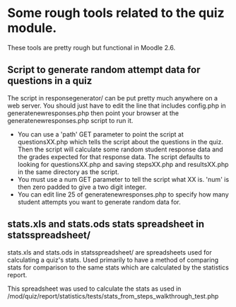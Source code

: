 Some rough tools related to the quiz module.
===========================================

These tools are pretty rough but functional in Moodle 2.6.

## Script to generate random attempt data for questions in a quiz

The script in responsegenerator/ can be put pretty much anywhere on a web server. You should just have to edit the line that
includes config.php in generatenewresponses.php then point your browser at the generatenewresponses.php script to run it.
* You can use a 'path' GET parameter to point the script at questionsXX.php which tells the script about the questions in the
quiz. Then the script will calculate some random student response data and the grades expected for that response data. The script
defaults to looking for questionsXX.php and saving stepsXX.php and resultsXX.php in the same directory as the script.
* You must use a num GET parameter  to tell the script what XX is. 'num' is then zero padded to give a two digit integer.
* You can edit line 25 of generatenewresponses.php to specify how many student attempts you want to generate random data for.

## stats.xls and stats.ods stats spreadsheet in statsspreadsheet/

stats.xls and stats.ods in statsspreadsheet/ are spreadsheets used for calculating a quiz's stats. Used primarily to have a
method of comparing stats for comparison to the same stats which are calculated by the statistics report.

This spreadsheet was used to calculate the stats as used in /mod/quiz/report/statistics/tests/stats_from_steps_walkthrough_test.php

